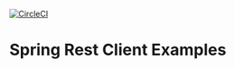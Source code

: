 [![CircleCI](https://circleci.com/gh/sergiopoliveira/spring-rest-client-examples.svg?style=svg)](https://circleci.com/gh/sergiopoliveira/spring-rest-client-examples)

# Spring Rest Client Examples

